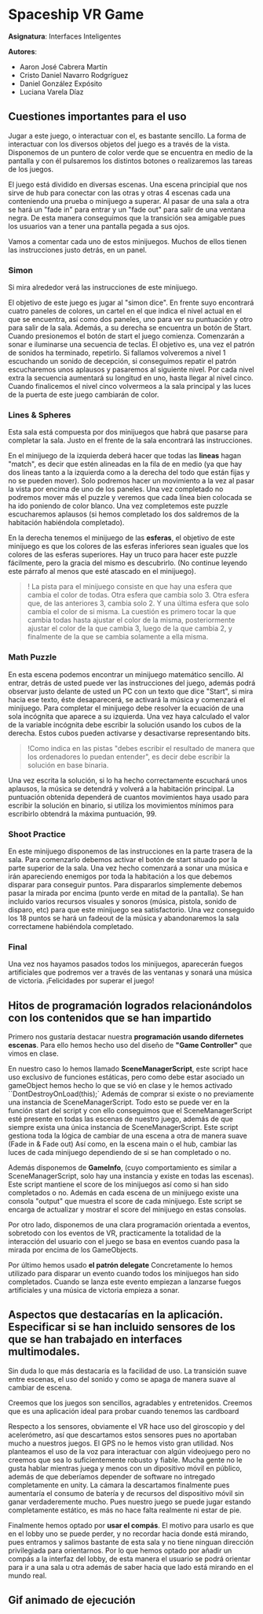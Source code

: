 # **Spaceship VR Game**

**Asignatura**: Interfaces Inteligentes

**Autores**:

* Aaron José Cabrera Martín
* Cristo Daniel Navarro Rodgríguez
* Daniel González Expósito
* Luciana Varela Díaz


## **Cuestiones importantes para el uso**

Jugar a este juego, o interactuar con el, es bastante sencillo. La forma de interactuar con los diversos objetos del juego es a través de la vista.
Disponemos de un puntero de color verde que se encuentra en medio de la pantalla y con él pulsaremos los distintos botones o realizaremos las tareas de los juegos.

El juego está dividido en diversas escenas. Una escena principial que nos sirve de hub para conectar con las otras y otras 4 escenas cada una conteniendo una prueba o minijuego a superar. Al pasar de una sala a otra se hará un "fade in" para entrar y un "fade out" para salir de una ventana negra. De esta manera conseguimos que la transición sea amigable pues los usuarios van a tener una pantalla pegada a sus ojos. 

Vamos a comentar cada uno de estos minijuegos. Muchos de ellos tienen las instrucciones justo detrás, en un panel.

### Simon

Si mira alrededor verá las instrucciones de este minijuego.

El objetivo de este juego es jugar al "simon dice". En frente suyo encontrará cuatro paneles de colores, un cartel en el que indica el nivel actual en el que se encuentra, así como dos paneles, uno para ver su puntuación y otro para salir de la sala. Además, a su derecha se encuentra un botón de Start. Cuando presionemos el botón de start el juego comienza. 
Comenzarán a sonar e iluminarse una secuencia de teclas. El objetivo es, una vez el patrón de sonidos ha terminado, repetirlo. Si fallamos volveremos a nivel 1 escuchando un sonido de decepción, si conseguimos repatir el patrón escucharemos unos aplausos y pasaremos al siguiente nivel. Por cada nivel extra la secuencia aumentará su longitud en uno, hasta llegar al nivel cinco. Cuando finalicemos el nivel cinco volvermeos a la sala principal y las luces de la puerta de este juego cambiarán de color.

### Lines & Spheres

Esta sala está compuesta por dos minijuegos que habrá que pasarse para completar la sala. Justo en el frente de la sala encontrará las instrucciones. 

En el minijuego de la izquierda deberá hacer que todas las **lineas** hagan "match", es decir que estén alineadas en la fila de en medio (ya que hay dos lineas tanto a la izquierda como a la derecha del todo que están fijas y no se pueden mover). Solo podremos hacer un movimiento a la vez al pasar la vista por encima de uno de los paneles. Una vez completado no podremos mover más el puzzle y veremos que cada línea bien colocada se ha ido poniendo de color blanco. Una vez completemos este puzzle escucharemos aplausos (si hemos completado los dos saldremos de la habitación habiéndola completado).

En la derecha tenemos el minijuego de las **esferas**, el objetivo de este minijuego es que los colores de las esferas inferiores sean iguales que los colores de las esferas superiores. Hay un truco para hacer este puzzle fácilmente, pero la gracia del mismo es descubrirlo. (No continue leyendo este párrafo al menos que esté atascado en el minijuego).
>! La pista para el minijuego consiste en que hay una esfera que cambia el color de todas. Otra esfera que cambia solo 3. Otra esfera que, de las anteriores 3, cambia solo 2. Y una última esfera que solo cambia el color de si misma. La cuestión es primero tocar la que cambia todas hasta ajustar el color de la misma, posteriormente ajustar el color de la que cambia 3, luego de la que cambia 2, y finalmente de la que se cambia solamente a ella misma.

### Math Puzzle

En esta escena podemos encontrar un minijuego matemático sencillo. Al entrar, detrás de usted puede ver las instrucciones del juego, además podrá observar justo delante de usted un PC con un texto que dice "Start", si mira hacia ese texto, éste desaparecerá, se activará la música y comenzará el minijuego. Para completar el minijuego debe resolver la ecuación de una sola incógnita que aparece a su izquierda. Una vez haya calculado el valor de la variable incógnita debe escribir la solución usando los cubos de la derecha. Estos cubos pueden activarse y desactivarse representando bits. 

>!Como indica en las pistas "debes escribir el resultado de manera que los ordenadores lo puedan entender", es decir debe escribir la solución en base binaria. 

Una vez escrita la solución, si lo ha hecho correctamente escuchará unos aplausos, la música se detendrá y volverá a la habitación principal. La puntuación obtenida dependerá de cuantos movimientos haya usado para escribir la solución en binario, si utiliza los movimientos mínimos para escribirlo obtendrá la máxima puntuación, 99.

### Shoot Practice

En este minijuego disponemos de las instrucciones en la parte trasera de la sala. Para comenzarlo debemos activar el botón de start situado por la parte superior de la sala. Una vez hecho comenzará a sonar una música e irán apareciendo enemigos por toda la habitación a los que debemos disparar para conseguir puntos. Para dispararlos simplemente debemos pasar la mirada por encima (punto verde en mitad de la pantalla). Se han incluido varios recursos visuales y sonoros (música, pistola, sonido de disparo, etc) para que este minijuego sea satisfactorio. Una vez conseguido los 18 puntos se hará un fadeout de la música y abandonaremos la sala correctamene habiéndola completado.

### Final

Una vez nos hayamos pasados todos los minijuegos, aparecerán fuegos artificiales que podremos ver a través de las ventanas y sonará una música de victoria. ¡Felicidades por superar el juego!

## **Hitos de programación logrados relacionándolos con los contenidos que se han impartido**

Primero nos gustaría destacar nuestra **programación usando difernetes escenas**. Para ello hemos hecho uso del diseño de **"Game Controller"** que vimos en clase. 

En nuestro caso lo hemos llamado **SceneManagerScript**, este script hace uso exclusivo de funciones estáticas, pero como debe estar asociado un gameObject hemos hecho lo que se vió en clase y le hemos activado ``DontDestroyOnLoad(this);` Además de comprar si existe o no previamente una instancia de SceneManagerScript. Todo esto se puede ver en la función start del script y con ello conseguimos que el SceneManagerScript esté presente en todas las escenas de nuestro juego, además de que siempre exista una única instancia de SceneManagerScript. Este script gestiona toda la lógica de cambiar de una escena a otra de manera suave (Fade in & Fade out) Así como, en la escena main o el hub, cambiar las luces de cada minijuego dependiendo de si se han completado o no.

Además disponemos de **GameInfo**, (cuyo comportamiento es similar a SceneManagerScript, solo hay una instancia y existe en todas las escenas). Este script mantiene el score de los minijuegos así como si han sido completados o no. Además en cada escena de un minijuego existe una consola "output" que muestra el score de cada minijuego. Este script se encarga de actualizar y mostrar el score del minijuego en estas consolas.


Por otro lado, disponemos de una clara programación orientada a eventos, sobretodo con los eventos de VR, practicamente la totalidad de la interacción del usuario con el juego se basa en eventos cuando pasa la mirada por encima de los GameObjects.


Por último hemos usado **el patrón delegate** Concretamente lo hemos utilizado para disparar un evento cuando todos los minijuegos han sido completados. Cuando se lanza este evento empiezan a lanzarse fuegos artificiales y una música de victoria empieza a sonar.

## **Aspectos que destacarías en la aplicación. Especificar si se han incluido sensores de los que se han trabajado en interfaces multimodales.**

Sin duda lo que más destacaría es la facilidad de uso. La transición suave entre escenas, el uso del sonido y como se apaga de manera suave al cambiar de escena.

Creemos que los juegos son sencillos, agradables y entretenidos. Creemos que es una aplicación ideal para probar cuando tenemos las cardboard

Respecto a los sensores, obviamente el VR hace uso del giroscopio y del acelerómetro, así que descartamos estos sensores pues no aportaban mucho a nuestros juegos. El GPS no le hemos visto gran utilidad. Nos planteamos el uso de la voz para interactuar con algún videojuego pero no creemos que sea lo suficientemente robusto y fiable. Mucha gente no le gusta hablar mientras juega y menos con un dipositivo móvil en público, además de que deberíamos depender de software no intregado completamente en unity. La cámara la descartamos finalmente pues aumentaría el consumo de batería y de recursos del dispositivo móvil sin ganar verdaderemente mucho. Pues nuestro juego se puede jugar estando completamente estático, es más no hace falta realmente ni estar de pie.

Finalmente hemos optado por **usar el compás**. El motivo para usarlo es que en el lobby uno se puede perder, y no recordar hacia donde está mirando, pues entramos y salimos bastante de esta sala y no tiene ninguan dirección privilegiada para orientarnos. Por lo que hemos optado por añadir un compás a la interfaz del lobby, de esta manera el usuario se podrá orientar para ir a una sala u otra además de saber hacia que lado está mirando en el mundo real.


## **Gif animado de ejecución**